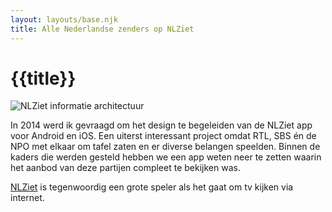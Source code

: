 ```yaml
---
layout: layouts/base.njk
title: Alle Nederlandse zenders op NLZiet
---
```


# {{title}}

<div class="break-out">
 <img
 src="/images/nlziet.png"
 alt="NLZiet informatie architectuur"
 />
</div>

In 2014 werd ik gevraagd om het design te begeleiden van de NLZiet app voor Android en iOS. Een uiterst interessant project omdat RTL, SBS én de NPO met elkaar om tafel zaten en er diverse belangen speelden. Binnen de kaders die werden gesteld hebben we een app weten neer te zetten waarin het aanbod van deze partijen compleet te bekijken was.

[NLZiet](https://nlziet.nl) is tegenwoordig een grote speler als het gaat om tv kijken via internet.
